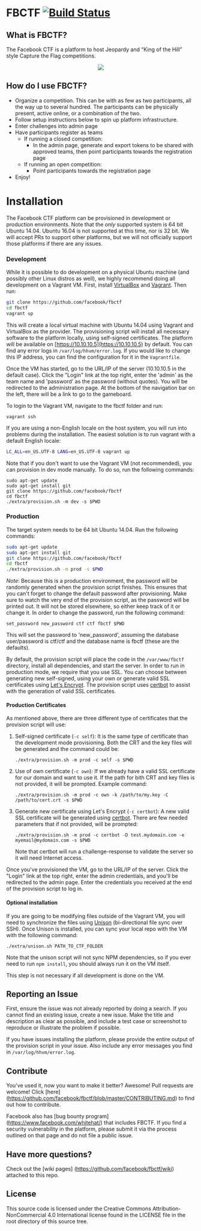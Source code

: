 # FBCTF [![Build Status](https://travis-ci.org/facebook/fbctf.svg)](https://travis-ci.org/facebook/fbctf)

## What is FBCTF?

The Facebook CTF is a platform to host Jeopardy and “King of the Hill” style Capture the Flag competitions.

<div align="center"><img src="screencapture.gif" /></div>

## How do I use FBCTF?

* Organize a competition. This can be with as few as two participants, all the way up to several hundred. The participants can be physically present, active online, or a combination of the two.
* Follow setup instructions below to spin up platform infrastructure.
* Enter challenges into admin page
* Have participants register as teams
    * If running a closed competition:
        * In the admin page, generate and export tokens to be shared with approved teams, then point participants towards the registration page
    * If running an open competition:
        * Point participants towards the registration page
* Enjoy!

# Installation

The Facebook CTF platform can be provisioned in development or production environments. Note that the *only* supported system is 64 bit Ubuntu 14.04. Ubuntu 16.04 is not supported at this time, nor is 32 bit. We will accept PRs to support other platforms, but we will not officially support those platforms if there are any issues.

### Development

While it is possible to do development on a physical Ubuntu machine (and possibly other Linux distros as well), we highly recommend doing all development on a Vagrant VM. First, install [VirtualBox](https://www.virtualbox.org/wiki/Downloads) and [Vagrant](https://www.vagrantup.com/downloads.html). Then run:

```bash
git clone https://github.com/facebook/fbctf
cd fbctf
vagrant up
```

This will create a local virtual machine with Ubuntu 14.04 using Vagrant and VirtualBox as the provider. The provisioning script will install all necessary software to the platform locally, using self-signed certificates. The platform will be available on [https://10.10.10.5](https://10.10.10.5) by default. You can find any error logs in `/var/log/hhvm/error.log`. If you would like to change this IP address, you can find the configuration for it in the `Vagrantfile`.

Once the VM has started, go to the URL/IP of the server (10.10.10.5 in the default case). Click the "Login" link at the top right, enter the 'admin' as the team name and 'password' as the password (without quotes). You will be redirected to the administration page. At the bottom of the navigation bar on the left, there will be a link to go to the gameboard.

To login to the Vagrant VM, navigate to the fbctf folder and run:

```
vagrant ssh
```

If you are using a non-English locale on the host system, you will run into problems during the installation. The easiest solution is to run vagrant with a default English locale:

```bash
LC_ALL=en_US.UTF-8 LANG=en_US.UTF-8 vagrant up
```

Note that if you don't want to use the Vagrant VM (not recommended), you can provision in dev mode manually. To do so, run the following commands:

```
sudo apt-get update
sudo apt-get install git
git clone https://github.com/facebook/fbctf
cd fbctf
./extra/provision.sh -m dev -s $PWD
```

### Production

The target system needs to be 64 bit Ubuntu 14.04. Run the following commands:

```bash
sudo apt-get update
sudo apt-get install git
git clone https://github.com/facebook/fbctf
cd fbctf
./extra/provision.sh -m prod -s $PWD
```

*Note*: Because this is a production environment, the password will be randomly generated when the provision script finishes. This ensures that you can't forget to change the default password after provisioning. Make sure to watch the very end of the provision script, as the password will be printed out. It will not be stored elsewhere, so either keep track of it or change it. In order to change the password, run the following command:

```
set_password new_password ctf ctf fbctf $PWD
```

This will set the password to 'new_password', assuming the database user/password is ctf/ctf and the database name is fbctf (these are the defaults).

By default, the provision script will place the code in the `/var/www/fbctf` directory, install all dependencies, and start the server. In order to run in production mode, we require that you use SSL. You can choose between generating new self-signed, using your own or generate valid SSL certificates using [Let's Encrypt](https://letsencrypt.org/). The provision script uses [certbot](https://certbot.eff.org/) to assist with the generation of valid SSL certificates.

#### Production Certificates

As mentioned above, there are three different type of certificates that the provision script will use:

1. 	Self-signed certificate (```-c self```):
	It is the same type of certificate than the development mode provisioning. Both the CRT and the key files will be generated and the command could be:

	```
	./extra/provision.sh -m prod -c self -s $PWD
	``` 

2. 	Use of own certificate (```-c own```):
	If we already have a valid SSL certificate for our domain and want to use it. If the path for bith CRT and key files is not provided, it will be prompted. Example command:

	```
	./extra/provision.sh -m prod -c own -k /path/to/my.key -C /path/to/cert.crt -s $PWD
	```	

3. 	Generate new certificate using Let's Encrypt (```-c certbot```):
	A new valid SSL certificate will be generated using [certbot](https://certbot.eff.org/). There are few needed parameters that if not provided, will be prompted:

	```
	./extra/provision.sh -m prod -c certbot -D test.mydomain.com -e myemail@mydomain.com -s $PWD
	```
	Note that certbot will run a challenge-response to validate the server so it will need Internet access.

Once you've provisioned the VM, go to the URL/IP of the server. Click the "Login" link at the top right, enter the admin credentials, and you'll be redirected to the admin page. Enter the credentials you received at the end of the provision script to log in.


#### Optional installation

If you are going to be modifying files outside of the Vagrant VM, you will need to synchronize the files using [Unison](https://www.cis.upenn.edu/~bcpierce/unison/download.html) (bi-directional file sync over SSH). Once Unison is installed, you can sync your local repo with the VM with the following command:

`./extra/unison.sh PATH_TO_CTF_FOLDER`

Note that the unison script will not sync NPM dependencies, so if you ever need to run `npm install`, you should always run it on the VM itself.

This step is not necessary if all development is done on the VM.

## Reporting an Issue

First, ensure the issue was not already reported by doing a search. If you cannot find an existing issue, create a new issue. Make the title and description as clear as possible, and include a test case or screenshot to reproduce or illustrate the problem if possible.

If you have issues installing the platform, please provide the entire output of the provision script in your issue. Also include any error messages you find in `/var/log/hhvm/error.log`.

## Contribute

You’ve used it, now you want to make it better? Awesome! Pull requests are welcome! Click [here] (https://github.com/facebook/fbctf/blob/master/CONTRIBUTING.md) to find out how to contribute.

Facebook also has [bug bounty program] (https://www.facebook.com/whitehat/) that includes FBCTF. If you find a security vulnerability in the platform, please submit it via the process outlined on that page and do not file a public issue.

## Have more questions?

Check out the [wiki pages] (https://github.com/facebook/fbctf/wiki) attached to this repo.

## License

This source code is licensed under the Creative Commons Attribution-NonCommercial 4.0 International license found in the LICENSE file in the root directory of this source tree.
